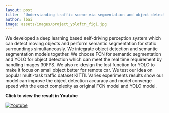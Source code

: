 ```yaml
---
layout: post
title:  "Understanding traffic scene via segmentation and object detection"
author: lbai
image: assets/images/project_yolofcn_fig1.jpg
---
```

We developed a deep learning based self-driving perception system which can detect moving objects and perform semantic segmentation for static surroundings simultaneously. We integrate object detection and semantic segmentation models together. We choose FCN for semantic segmentation and YOLO for object detection which can meet the real time requirement by handling images 30FPS. We also re-design the lost function for YOLO to make it focus on small object better for remote car. We test our idea on popular multi-task traffic dataset KITTI. Varies experiments results show our model can improve the object detection accuracy and model converge speed with the exact complexity as original FCN model and YOLO model.


**Click to view the result in Youtube**

[![Youtube](https://img.youtube.com/vi/HbsWOIiDaVA/0.jpg)](https://www.youtube.com/watch?v=HbsWOIiDaVA&t=6s)

